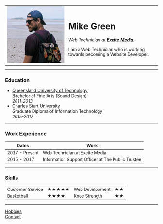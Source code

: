 <!DOCTYPE html>
<html lang="en" dir="ltr">

<head>
  <meta charset="utf-8">
  <title>Mike's Personal Site</title>
</head>

<body>
  <table cellspacing="20">
    <tr>
      <td>
        <img src="images/mike_400x400.jpg" alt="mike twitter profile picture">
      </td>
      <td>
        <h1>Mike Green</h1>
        <p><em>Web Technician at <strong><a href="https://www.excitemedia.com.au">Excite Media</a></strong>.</em></p>
        <p>I am a Web Technician who is working towards becoming a Website Developer.</p>
        </td>
    </tr>
  </table>
  <hr>
  <h3>Education</h3>
  <ul>
    <li>
    <a href="https://www.qut.edu.au">Queensland University of Technology</a><br>
    Bachelor of Fine Arts (Sound Design)<br>
    <em>2011-2013</em><br>
    </li>
  <li>
    <a href="https://www.csu.edu.au/">Charles Sturt University</a><br>
    Graduate Diploma of Information Technology<br>
    <em>2015-2017</em><br>
    </li>
    </ul>
  <hr>
  <h3>Work Experience</h3>
  <table cellspacing="10">
    <thead>
      <tr>
        <th>Dates</th>
        <th>Work</th>
      </tr>
    </thead>
    <tbody>
      <tr>
        <td>2017 - Present</td>
        <td>Web Technician at Excite Media</td>
        </tr>
      <tr>
        <td>2015 - 2017</td>
        <td>Information Support Officer at The Public Trustee</td>
      </tr>
    </tbody>
  </table>
  <hr>
  <h3>Skills</h3>
  <table cellspacing="10">
    <tr>
      <td>Customer Service</td>
      <td>★★★★★</td>
      <td>Web Development</td>
      <td>★★</td>
    </tr>
    <tr>
      <td>Basketball</td>
      <td>★★★★</td>
      <td>Knee Strength</td>
      <td>★★</td>
    </tr>
  </table>
  <hr>
  <a href="hobbies.html">Hobbies</a><br />
  <a href="contact.html">Contact</a>
</body>
</html>
